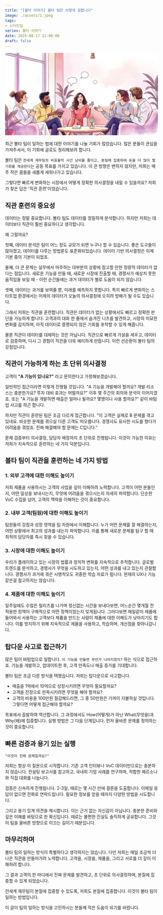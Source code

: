 ```yaml
---
title: "[볼타 이야기] 볼타 팀은 이렇게 일합니다"
image: ./assets/1.jpeg
tags:
- 스타트업
series: 볼타 이야기
date: 2025-08-17 12:00:00
draft: false
---
```


![hero](./assets/1.jpeg)

최근 볼타 팀이 일하는 법에 대한 이야기를 나눌 기회가 많았습니다. 많은 분들이 관심을 가져주셔서, 이 기회에 글로도 정리해보려 합니다.

볼타 팀은 `전세계 재무팀의 비효율적 시간 낭비를 줄이고, 본질에 집중하여 돈을 더 많이 벌 기회를 제공한다`는 공동 목표를 가지고 있습니다. 이 큰 방향은 변하지 않지만, 저희는 매주 작은 꿈들을 새롭게 세워나가고 있습니다.

그렇다면 빠르게 변화하는 시장에서 어떻게 정확한 의사결정을 내릴 수 있을까요? 저희가 찾은 답은 '직관 훈련'이었습니다.

## 직관 훈련의 중요성

데이터는 정말 중요합니다. 볼타 팀도 데이터를 정밀하게 분석합니다. 하지만 저희는 데이터보다 직관이 훨씬 중요하다고 생각합니다.

왜 그럴까요?

첫째, 데이터 분석은 팀이 어느 정도 규모가 되면 누구나 할 수 있습니다. 좋은 도구들이 많아졌고, 데이터를 다루는 방법론도 표준화되었습니다. 데이터 기반 의사결정은 이제 기본 중의 기본이 되었죠.

둘째, 더 큰 문제는 실무에서 마주하는 대부분의 상황에 참고할 만한 정량적 데이터가 없다는 점입니다. 새로운 기능을 만들 때, 새로운 시장에 진출할 때, 경쟁사가 예상치 못한 움직임을 보일 때 - 이런 순간들에는 과거 데이터가 별로 도움이 되지 않습니다.

셋째, 데이터는 과거를 보여줄 뿐, 미래를 예측하지 못합니다. 특히 빠르게 변화하는 스타트업 환경에서는 어제의 데이터가 오늘의 의사결정에 오히려 방해가 될 수도 있습니다.

그래서 저희는 직관을 훈련합니다. 직관은 데이터가 없는 상황에서도 빠르고 정확한 판단을 가능하게 합니다. 고객과의 대화 한 줄에서 숨겨진 니즈를 발견하고, 시장의 미묘한 변화를 감지하며, 아직 데이터로 증명되지 않은 기회를 포착할 수 있게 해줍니다.

물론 직관이 데이터를 대체하는 것은 아닙니다. 직관으로 빠르게 가설을 세우고, 데이터로 검증하며, 다시 그 경험이 직관을 더욱 예리하게 만듭니다. 이런 선순환이 볼타 팀의 강점입니다.

## 직관이 가능하게 하는 초 단위 의사결정

고객이 **"A 기능이 있나요?"** 라고 문의한다고 가정해보겠습니다.

일반적인 접근이라면 이렇게 진행될 것입니다. "A 기능을 개발해야 할까요? 개발 리소스는 충분한가요? 투자 대비 효과는 어떨까요?" 이후 몇 주간의 회의와 분석이 이어지겠죠. 또는 "A 기능을 개발하면 매출은 얼마나 될까요? 몇명이나 사용 할까요?" 같이 바텀업 사고를 하곤 합니다.

하지만 직관이 훈련된 팀은 조금 다르게 접근합니다. "이 고객은 실제로 B 문제를 겪고 있네요. 비슷한 문제를 겪으실 다른 고객도 떠오릅니다. 경쟁사도 유사한 시도를 했다가 어려움을 겪었죠. 진짜 해결해야 할 문제는 C입니다."

문제 검증부터 의사결정, 담당자 배정까지 초 단위로 진행됩니다. 이것이 가능한 이유는 저희가 지속적으로 훈련하는 네 가지 덕분입니다.

## 볼타 팀이 직관을 훈련하는 네 가지 방법

### 1. 외부 고객에 대한 이해도 높이기

저희 제품을 사용하시는 고객의 사업을 깊이 이해하려 노력합니다. 고객이 어떤 분들인지, 어떤 일상을 보내시는지, 무엇에 어려움을 겪으시는지 자세히 파악합니다. 단순한 VoC 수집을 넘어, 고객의 맥락을 이해하는 것이 중요합니다.

### 2. 내부 고객(팀원)에 대한 이해도 높이기

팀원들의 강점과 성장 영역을 팀 차원에서 이해합니다. 누가 어떤 문제를 잘 해결하는지, 어떤 상황에서 최고의 성과를 내는지 파악합니다. 이를 통해 새로운 문제를 탐구 할 때 최적의 담당자를 즉시 찾을 수 있습니다.

### 3. 시장에 대한 이해도 높이기

우리가 플레이하고 있는 시장의 법률과 정치적 변화를 지속적으로 추적합니다. 글로벌 트렌드를 분석하고, 경쟁사가 무엇을 시도하고 있는지, 어떤 성과를 내고 있는지 관찰합니다. 경쟁사가 과거에 겪은 시행착오도 귀중한 학습 자료가 됩니다. 현재의 UX나 기능 같은걸 참고하지는 않습니다.

### 4. 제품에 대한 이해도 높이기

일주일에도 수많은 릴리즈를 나가며 정신없는 시간을 보내다보면, 어느순간 몇개월 전 적용한 정책이 구체적으로 어떤 정책이었는지 잊게됩니다. 그러다보면 매일같이 제품에 들어와서 사용하는 고객보다 제품을 만드는 사람이 제품에 대한 이해도가 낮아지기도 합니다. 이를 방지하기 위해 지속적으로 제품을 사용하고, 학습하며, 개선점을 찾아나갑니다.

## 탑다운 사고로 접근하기

많은 팀이 바텀업으로 일합니다. `이 기능을 만들면 무언가 나아지겠지?` 하는 식으로 접근하죠. 기능을 개발하고, 업데이트한 후, 고객 만족도나 매출 증가를 기대합니다.

볼타 팀은 조금 다른 방식을 택했습니다. 저희는 탑다운으로 사고합니다.

- 매출을 1억에서 10억으로 성장시키려면 무엇이 필요할까요?
- 고객을 진정으로 만족시키려면 무엇을 해야 할까요?
- 고객의 비용을 100만원 절감해드리면, 그 중 50만원은 기꺼이 지불하실 것입니다. 그렇다면 어떻게 접근해야 할까요?

목표에서 출발하여 역산합니다. 그 과정에서도 How(어떻게)가 아닌 What(무엇을)과 Why(왜)에 집중합니다. 실행 방법은 그 다음 단계입니다. 먼저 올바른 문제를 정의하는 것이 중요합니다.

## 빠른 검증과 용기 있는 실행

`"이것이 진짜 문제일까요?"`

저희는 항상 이 질문으로 시작합니다. 기존 고객 인터뷰나 VoC 데이터만으로는 충분하지 않습니다. 컨설팅 보고서를 참고하고, 국내외 기업 사례를 연구하며, 적합한 페르소나와 직접 대화를 나눕니다.

검증은 신속하게 진행됩니다. 2-3일, 때로는 몇 시간 만에 결론을 도출합니다. 이메일 응답이 없으면 전화로 연락드립니다. 필요한 정보를 얻을 때까지 다양한 방법을 시도합니다.

그리고 용기 있게 의견을 제시합니다. 이는 근거 없는 자신감이 아닙니다. 충분한 준비와 깊은 이해를 바탕으로 한 확신입니다. 때로는 불편한 진실도 솔직하게 공유합니다. 그것이 팀을 올바른 방향으로 이끄는 길이기 때문입니다.

## 마무리하며

볼타 팀의 일하는 방식이 특별하다고 생각하지는 않습니다. 다만 저희는 매일 조금씩 더 나은 직관을 만들어가려 노력합니다. 고객을, 시장을, 제품을, 그리고 서로를 더 깊이 이해하려 합니다.

그 결과 고객의 한 마디에서 진짜 문제를 발견하고, 초 단위로 의사결정하며, 본질에 집중할 수 있게 되었습니다.

전세계 재무팀이 본질에 집중할 수 있도록, 저희도 본질에 집중합니다. 이것이 볼타 팀이 일하는 방법입니다.

이 글이 팀의 일하는 방식을 고민하시는 분들께 작은 도움이 되기를 바랍니다.